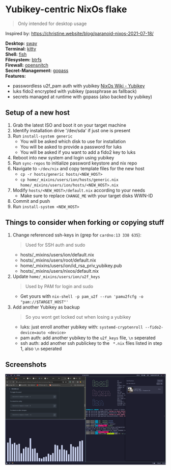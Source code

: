 # Yubikey-centric NixOs flake

> Only intended for desktop usage

Inspired by: https://christine.website/blog/paranoid-nixos-2021-07-18/

**Desktop:** [sway](https://github.com/swaywm/sway)  
**Terminal:** [kitty](https://github.com/kovidgoyal/kitty)  
**Shell:** [fish](https://github.com/fish-shell/fish-shell)  
**Filesystem:** [btrfs](https://github.com/kdave/btrfs-devel)  
**Firewall:** [opensnitch](https://github.com/evilsocket/opensnitch)  
**Secret-Management:** [gopass](https://github.com/gopasspw/gopass)  
**Features:**

- passwordless u2f_pam auth with yubikey [NixOs Wiki - Yubikey](https://nixos.wiki/wiki/Yubikey)
- luks fido2 encrypted with yubikey (passphrase as fallback)
- secrets managed at runtime with gopass (also backed by yubikey)

## Setup of a new host

1. Grab the latest ISO and boot it on your target machine
2. Identify installation drive '/dev/sda' if just one is present
3. Run `install-system generic`
   - You will be asked which disk to use for installation
   - You will be asked to provide a password for luks
   - You will be asked if you want to add a fido2 key to luks
4. Reboot into new system and login using yubikey
5. Run `sync-repos` to initialize password keystore and nix repo
6. Navigate to `~/dev/nix` and copy template files for the new host
   - `cp -r hosts/generic hosts/<NEW_HOST>`
   - `cp home/_mixins/users/ion/hosts/generic.nix home/_mixins/users/ion/hosts/<NEW_HOST>.nix`
7. Modify `hosts/<NEW_HOST>/default.nix` according to your needs
   - Make sure to replace `CHANGE_ME` with your target disks WWN-ID
8. Commit and push
9. Run `install-system <NEW_HOST>`

## Things to consider when forking or copying stuff

1. Change referenced ssh-keys in (grep for `cardno:13 338 635`):
   > Used for SSH auth and sudo
   - hosts/\_mixins/users/ion/default.nix
   - hosts/\_mixins/users/root/default.nix
   - home/\_mixins/users/ion/id_rsa_priv_yubikey.pub
   - hosts/\_mixins/users/nixos/default.nix
2. Update `home/_mixins/users/ion/u2f_keys`
   > Used by PAM for login and sudo
   - Get yours with `nix-shell -p pam_u2f --run 'pamu2fcfg -o "pam://$TARGET_HOST"'`
3. Add another Yubikey as backup
   > So you wont get locked out when losing a yubikey
   - luks: just enroll another yubikey with: `systemd-cryptenroll --fido2-device=auto <device>`
   - pam auth: add another yubikey to the `u2f_keys` file, `\n` seperated
   - ssh auth: add another ssh publickey to the ` *.nix` files listed in step 1, also  `\n` seperated

## Screenshots

![Main screen](screenshots/screen.png)
